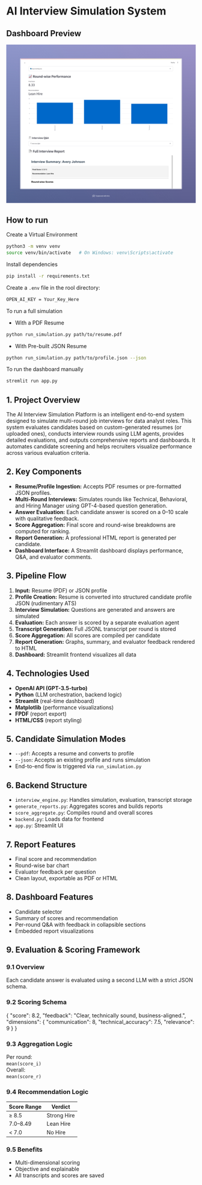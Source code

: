 # AI Interview Simulation System

## Dashboard Preview
![](https://github.com/DSM2499/AI_Interview_Simulator/blob/main/screenshots/AI%20Interview%20Review.jpeg)

## How to run
Create a Virtual Environment
```bash
python3 -m venv venv
source venv/bin/activate   # On Windows: venv\Scripts\activate
```
Install dependencies
```bash
pip install -r requirements.txt
```
Create a `.env` file in the rool directory:
```bash
OPEN_AI_KEY = Your_Key_Here
```
To run a full simulation
- With a PDF Resume
```bash
python run_simulation.py path/to/resume.pdf
```
- With Pre-built JSON Resume
```bash
python run_simulation.py path/to/profile.json --json
```

To run the dashboard manually
```bash
stremlit run app.py
```

## 1. Project Overview

The AI Interview Simulation Platform is an intelligent end-to-end system designed to simulate multi-round job interviews for data analyst roles. This system evaluates candidates based on custom-generated resumes (or uploaded ones), conducts interview rounds using LLM agents, provides detailed evaluations, and outputs comprehensive reports and dashboards. It automates candidate screening and helps recruiters visualize performance across various evaluation criteria.

## 2. Key Components

- **Resume/Profile Ingestion:** Accepts PDF resumes or pre-formatted JSON profiles.
- **Multi-Round Interviews:** Simulates rounds like Technical, Behavioral, and Hiring Manager using GPT-4-based question generation.
- **Answer Evaluation:** Each candidate answer is scored on a 0–10 scale with qualitative feedback.
- **Score Aggregation:** Final score and round-wise breakdowns are computed for ranking.
- **Report Generation:** A professional HTML report is generated per candidate.
- **Dashboard Interface:** A Streamlit dashboard displays performance, Q&A, and evaluator comments.

## 3. Pipeline Flow

1. **Input:** Resume (PDF) or JSON profile
2. **Profile Creation:** Resume is converted into structured candidate profile JSON (rudimentary ATS)
3. **Interview Simulation:** Questions are generated and answers are simulated
4. **Evaluation:** Each answer is scored by a separate evaluation agent
5. **Transcript Generation:** Full JSONL transcript per round is stored
6. **Score Aggregation:** All scores are compiled per candidate
7. **Report Generation:** Graphs, summary, and evaluator feedback rendered to HTML
8. **Dashboard:** Streamlit frontend visualizes all data

## 4. Technologies Used

- **OpenAI API (GPT-3.5-turbo)**
- **Python** (LLM orchestration, backend logic)
- **Streamlit** (real-time dashboard)
- **Matplotlib** (performance visualizations)
- **FPDF** (report export)
- **HTML/CSS** (report styling)

## 5. Candidate Simulation Modes

- `--pdf`: Accepts a resume and converts to profile
- `--json`: Accepts an existing profile and runs simulation
- End-to-end flow is triggered via `run_simulation.py`

## 6. Backend Structure

- `interview_engine.py`: Handles simulation, evaluation, transcript storage
- `generate_reports.py`: Aggregates scores and builds reports
- `score_aggregate.py`: Compiles round and overall scores
- `backend.py`: Loads data for frontend
- `app.py`: Streamlit UI

## 7. Report Features

- Final score and recommendation
- Round-wise bar chart
- Evaluator feedback per question
- Clean layout, exportable as PDF or HTML

## 8. Dashboard Features

- Candidate selector
- Summary of scores and recommendation
- Per-round Q&A with feedback in collapsible sections
- Embedded report visualizations

## 9. Evaluation & Scoring Framework

### 9.1 Overview

Each candidate answer is evaluated using a second LLM with a strict JSON schema.

### 9.2 Scoring Schema

{
  "score": 8.2,
  "feedback": "Clear, technically sound, business-aligned.",
  "dimensions": {
    "communication": 8,
    "technical_accuracy": 7.5,
    "relevance": 9
  }
}

### 9.3 Aggregation Logic

Per round:  
`mean(score_i)`  
Overall:  
`mean(score_r)`

### 9.4 Recommendation Logic

| Score Range | Verdict       |
|-------------|---------------|
| ≥ 8.5       | Strong Hire   |
| 7.0–8.49    | Lean Hire     |
| < 7.0       | No Hire       |

### 9.5 Benefits

- Multi-dimensional scoring
- Objective and explainable
- All transcripts and scores are saved

